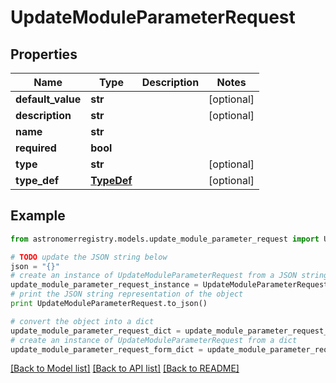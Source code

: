 # UpdateModuleParameterRequest


## Properties
Name | Type | Description | Notes
------------ | ------------- | ------------- | -------------
**default_value** | **str** |  | [optional] 
**description** | **str** |  | [optional] 
**name** | **str** |  | 
**required** | **bool** |  | 
**type** | **str** |  | [optional] 
**type_def** | [**TypeDef**](TypeDef.md) |  | [optional] 

## Example

```python
from astronomerregistry.models.update_module_parameter_request import UpdateModuleParameterRequest

# TODO update the JSON string below
json = "{}"
# create an instance of UpdateModuleParameterRequest from a JSON string
update_module_parameter_request_instance = UpdateModuleParameterRequest.from_json(json)
# print the JSON string representation of the object
print UpdateModuleParameterRequest.to_json()

# convert the object into a dict
update_module_parameter_request_dict = update_module_parameter_request_instance.to_dict()
# create an instance of UpdateModuleParameterRequest from a dict
update_module_parameter_request_form_dict = update_module_parameter_request.from_dict(update_module_parameter_request_dict)
```
[[Back to Model list]](../README.md#documentation-for-models) [[Back to API list]](../README.md#documentation-for-api-endpoints) [[Back to README]](../README.md)


